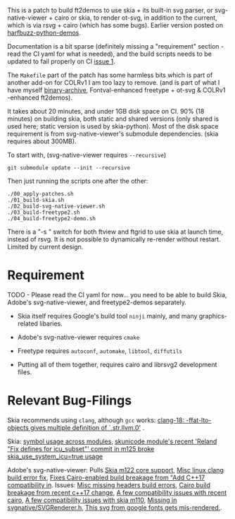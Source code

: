 This is a patch to build ft2demos to use skia + its built-in svg parser, or svg-native-viewer + cairo or skia, to render ot-svg, in addition to the current,
which is via rsvg + cairo (which has some bugs). Earlier version posted on [harfbuzz-python-demos](https://github.com/HinTak/harfbuzz-python-demos).

Documentation is a bit sparse (definitely missing a "requirement" section - read the CI yaml for what is needed),
and the build scripts needs to be updated to fail properly on CI [issue 1](https://github.com/HinTak/freetype2-demos-skia/issues/1).

The `Makefile` part of the patch has some harmless bits which is part of another add-on for COLRv1 I am too lazy to remove.
(and is part of what I have myself [binary-archive](https://github.com/FontVal-extras/binary-archive/),
Fontval-enhanced freetype + ot-svg & COLRv1 -enhanced ft2demos).

It takes about 20 minutes, and under 1GB disk space on CI. 90% (18 minutes) on building skia, both static and shared versions
(only shared is used here; static version is used by skia-python). Most of the disk space requirement is from svg-native-viewer's
submodule dependencies. (skia requires about 300MB).

To start with, (svg-native-viewer requires `--recursive`)

```
git submodule update --init --recursive
```

Then just running the scripts one after the other:
```
./00_apply-patches.sh
./01_build-skia.sh
./02_build-svg-native-viewer.sh
./03_build-freetype2.sh
./04_build-freetype2-demo.sh
```

There is a "-s <N>" switch for both ftview and ftgrid to use skia
at launch time, instead of rsvg. It is not possible to dynamically
re-render without restart. Limited by current design.

# Requirement

TODO - Please read the CI yaml for now... you need to be able to build Skia, Adobe's svg-native-viewer, and freetype2-demos separately.

* Skia itself requires Google's build tool `ninji` mainly, and many graphics-related libaries.

* Adobe's svg-native-viewer requires `cmake`

* Freetype requires `autoconf`, `automake`, `libtool`, `diffutils`

* Putting all of them together, requires cairo and librsvg2 development files.

# Relevant Bug-Filings

Skia recommends using `clang`, although `gcc` works: [clang-18: -ffat-lto-objects gives multiple definition of `.str.llvm.0'](https://bugzilla.redhat.com/show_bug.cgi?id=2279170) .

Skia: [symbol usage across modules](https://issues.skia.org/issues/40045538),
[skunicode module's recent 'Reland "Fix defines for icu_subset"' commit in m125 broke skia_use_system_icu=true usage](https://issues.skia.org/338570715)

Adobe's svg-native-viewer: Pulls [Skia m122 core support](https://github.com/adobe/svg-native-viewer/pull/199),
[Misc linux clang build error fix](https://github.com/adobe/svg-native-viewer/pull/198),
[Fixes Cairo-enabled build breakage from "Add C++17 compatibility in](https://github.com/adobe/svg-native-viewer/pull/196).
Issues:
[Misc missing headers build errors](https://github.com/adobe/svg-native-viewer/issues/197),
[Cairo build breakage from recent c++17 change](https://github.com/adobe/svg-native-viewer/issues/195),
[A few compatibility issues with recent cairo](https://github.com/adobe/svg-native-viewer/issues/188),
[A few compatibility issues with skia m110](https://github.com/adobe/svg-native-viewer/issues/187),
[Missing <cstdint> in svgnative/SVGRenderer.h](https://github.com/adobe/svg-native-viewer/issues/186),
[This svg from google fonts gets mis-rendered.](https://github.com/adobe/svg-native-viewer/issues/185).

